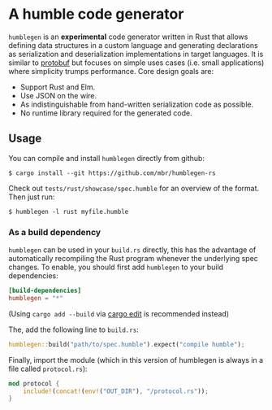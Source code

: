 # A humble code generator

`humblegen` is an **experimental** code generator written in Rust that allows defining data structures in a custom language and generating declarations as serialization and deserialization implementations in target languages. It is similar to [protobuf](https://developers.google.com/protocol-buffers) but focuses on simple uses cases (i.e. small applications) where simplicity trumps performance. Core design goals are:

* Support Rust and Elm.
* Use JSON on the wire.
* As indistinguishable from hand-written serialization code as possible.
* No runtime library required for the generated code.

## Usage

You can compile and install `humblegen` directly from github:

```
$ cargo install --git https://github.com/mbr/humblegen-rs
```

Check out `tests/rust/showcase/spec.humble` for an overview of the format. Then just run:

```
$ humblegen -l rust myfile.humble
```

### As a build dependency

`humblegen` can be used in your `build.rs` directly, this has the advantage of automatically recompiling the Rust program whenever the underlying spec changes. To enable, you should first add `humblegen` to your build dependencies:

```toml
[build-dependencies]
humblegen = "*"
```

(Using `cargo add --build` via [cargo edit](https://crates.io/crates/cargo-edit) is recommended instead)

The, add the following line to `build.rs`:

```rust
humblegen::build("path/to/spec.humble").expect("compile humble");
```

Finally, import the module (which in this version of humblegen is always in a file called `protocol.rs`):

```rust
mod protocol {
    include!(concat!(env!("OUT_DIR"), "/protocol.rs"));
}
```